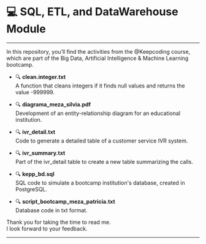 # 💻 **SQL, ETL, and DataWarehouse Module** 
____
In this repository, you’ll find the activities from the @Keepcoding course, which are part of the Big Data, Artificial Intelligence & Machine Learning bootcamp.

* 🔍 **clean.integer.txt**  
A function that cleans integers if it finds null values and returns the value -999999.  

* 🔍 **diagrama_meza_silvia.pdf**  
Development of an entity-relationship diagram for an educational institution.  

* 🔍 **ivr_detail.txt**  
Code to generate a detailed table of a customer service IVR system.  

* 🔍 **ivr_summary.txt**  
Part of the ivr_detail table to create a new table summarizing the calls.  

* 🔍 **kepp_bd.sql**  
SQL code to simulate a bootcamp institution's database, created in PostgreSQL.  

* 🔍 **script_bootcamp_meza_patricia.txt**  
Database code in txt format.  

Thank you for taking the time to read me.  
I look forward to your feedback.  
______

